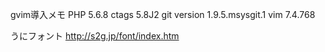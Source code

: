 gvim導入メモ
PHP 5.6.8
ctags 5.8J2
git version 1.9.5.msysgit.1
vim 7.4.768

うにフォント
http://s2g.jp/font/index.htm